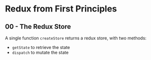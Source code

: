 # Redux from First Principles

## 00 - The Redux Store

A single function `createStore` returns a redux store, with two methods:

* `getState` to retrieve the state
* `dispatch` to mutate the state